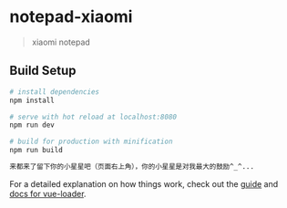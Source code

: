 # notepad-xiaomi

> xiaomi notepad

## Build Setup

``` bash
# install dependencies
npm install

# serve with hot reload at localhost:8080
npm run dev

# build for production with minification
npm run build

来都来了留下你的小星星吧（页面右上角），你的小星星是对我最大的鼓励^_^...
```

For a detailed explanation on how things work, check out the [guide](http://vuejs-templates.github.io/webpack/) and [docs for vue-loader](http://vuejs.github.io/vue-loader).
